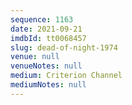 ```yaml
---
sequence: 1163
date: 2021-09-21
imdbId: tt0068457
slug: dead-of-night-1974
venue: null
venueNotes: null
medium: Criterion Channel
mediumNotes: null
---
```

